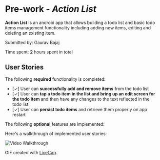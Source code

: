 # Pre-work - *Action List*

**Action List** is an android app that allows building a todo list and basic todo items management functionality including adding new items, editing and deleting an existing item.

Submitted by: Gaurav Bajaj

Time spent: **2** hours spent in total

## User Stories

The following **required** functionality is completed:

* [✓] User can **successfully add and remove items** from the todo list
* [✓] User can **tap a todo item in the list and bring up an edit screen for the todo item** and then have any changes to the text reflected in the todo list.
* [✓] User can **persist todo items** and retrieve them properly on app restart

The following **optional** features are implemented:

Here's a walkthrough of implemented user stories:

<img src='https://cloud.githubusercontent.com/assets/1209826/21960281/0350bddc-da9a-11e6-86cf-ec0541560ecf.gif' title='Video Walkthrough' width='' alt='Video Walkthrough' />

GIF created with [LiceCap](http://www.cockos.com/licecap/).
